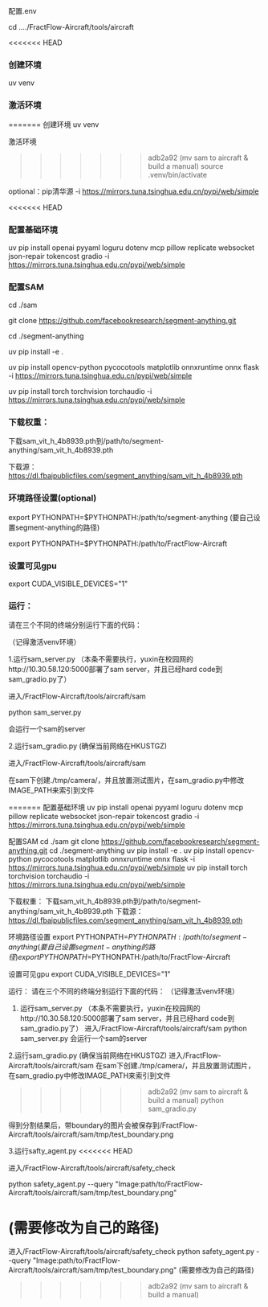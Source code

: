 配置.env

cd ..../FractFlow-Aircraft/tools/aircraft

<<<<<<< HEAD
### 创建环境
uv venv

### 激活环境
=======
创建环境
uv venv

激活环境
>>>>>>> adb2a92 (mv sam to aircraft & build a manual)
source .venv/bin/activate

optional：pip清华源
-i https://mirrors.tuna.tsinghua.edu.cn/pypi/web/simple


<<<<<<< HEAD
### 配置基础环境
uv pip install openai pyyaml loguru dotenv mcp pillow replicate websocket json-repair tokencost gradio -i https://mirrors.tuna.tsinghua.edu.cn/pypi/web/simple

### 配置SAM
cd ./sam

git clone https://github.com/facebookresearch/segment-anything.git

cd ./segment-anything

uv pip install -e .

uv pip install opencv-python pycocotools matplotlib onnxruntime onnx flask -i https://mirrors.tuna.tsinghua.edu.cn/pypi/web/simple

uv pip install torch torchvision torchaudio -i https://mirrors.tuna.tsinghua.edu.cn/pypi/web/simple

### 下载权重：
下载sam_vit_h_4b8939.pth到/path/to/segment-anything/sam_vit_h_4b8939.pth

下载源：https://dl.fbaipublicfiles.com/segment_anything/sam_vit_h_4b8939.pth

### 环境路径设置(optional)

export PYTHONPATH=$PYTHONPATH:/path/to/segment-anything (要自己设置segment-anything的路径)

export PYTHONPATH=$PYTHONPATH:/path/to/FractFlow-Aircraft


### 设置可见gpu
export CUDA_VISIBLE_DEVICES="1"

### 运行：
请在三个不同的终端分别运行下面的代码：

（记得激活venv环境）

1.运行sam_server.py
（本条不需要执行，yuxin在校园网的http://10.30.58.120:5000部署了sam server，并且已经hard code到sam_gradio.py了）

进入/FractFlow-Aircraft/tools/aircraft/sam

python sam_server.py

会运行一个sam的server

2.运行sam_gradio.py (确保当前网络在HKUSTGZ)

进入/FractFlow-Aircraft/tools/aircraft/sam

在sam下创建./tmp/camera/，并且放置测试图片，在sam_gradio.py中修改IMAGE_PATH来索引到文件

=======
配置基础环境
uv pip install openai pyyaml loguru dotenv mcp pillow replicate websocket json-repair tokencost gradio -i https://mirrors.tuna.tsinghua.edu.cn/pypi/web/simple

配置SAM
cd ./sam
git clone https://github.com/facebookresearch/segment-anything.git
cd ./segment-anything
uv pip install -e .
uv pip install opencv-python pycocotools matplotlib onnxruntime onnx flask -i https://mirrors.tuna.tsinghua.edu.cn/pypi/web/simple
uv pip install torch torchvision torchaudio -i https://mirrors.tuna.tsinghua.edu.cn/pypi/web/simple

下载权重：
下载sam_vit_h_4b8939.pth到/path/to/segment-anything/sam_vit_h_4b8939.pth
下载源：https://dl.fbaipublicfiles.com/segment_anything/sam_vit_h_4b8939.pth

环境路径设置
export PYTHONPATH=$PYTHONPATH:/path/to/segment-anything (要自己设置segment-anything的路径)
export PYTHONPATH=$PYTHONPATH:/path/to/FractFlow-Aircraft


设置可见gpu
export CUDA_VISIBLE_DEVICES="1"

运行：
请在三个不同的终端分别运行下面的代码：
（记得激活venv环境）

1. 运行sam_server.py
（本条不需要执行，yuxin在校园网的http://10.30.58.120:5000部署了sam server，并且已经hard code到sam_gradio.py了）
进入/FractFlow-Aircraft/tools/aircraft/sam
python sam_server.py
会运行一个sam的server

2.运行sam_gradio.py (确保当前网络在HKUSTGZ)
进入/FractFlow-Aircraft/tools/aircraft/sam
在sam下创建./tmp/camera/，并且放置测试图片，在sam_gradio.py中修改IMAGE_PATH来索引到文件
>>>>>>> adb2a92 (mv sam to aircraft & build a manual)
python sam_gradio.py

得到分割结果后，带boundary的图片会被保存到/FractFlow-Aircraft/tools/aircraft/sam/tmp/test_boundary.png

3.运行safty_agent.py
<<<<<<< HEAD

进入/FractFlow-Aircraft/tools/aircraft/safety_check

python safety_agent.py --query "Image:path/to/FractFlow-Aircraft/tools/aircraft/sam/tmp/test_boundary.png"

(需要修改为自己的路径)
=======
进入/FractFlow-Aircraft/tools/aircraft/safety_check
python safety_agent.py --query "Image:path/to/FractFlow-Aircraft/tools/aircraft/sam/tmp/test_boundary.png"
(需要修改为自己的路径)
>>>>>>> adb2a92 (mv sam to aircraft & build a manual)
